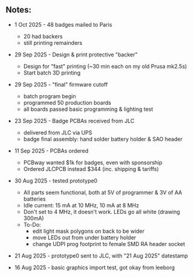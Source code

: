 
## Notes:

* 1 Oct 2025 - 48 badges mailed to Paris
  - 20 had backers
  - still printing remainders

* 29 Sep 2025 - Design & print protective "backer"
  - Design for "fast" printing (~30 min each on my old Prusa mk2.5s)
  - Start batch 3D printing

* 29 Sep 2025 - "final" firmware cutoff
  - batch program begin
  - programmed 50 production boards
  - all boards passed basic programming & lighting test

* 23 Sep 2025 - Badge PCBAs received from JLC
  - delivered from JLC via UPS
  - badge final assembly: hand solder battery holder & SAO header

* 11 Sep 2025 - PCBAs ordered
  - PCBway wanted $1k for badges, even with sponsorship
  - Ordered JLCPCB instead $344 (inc. shipping & tariffs)

* 30 Aug 2025 - tested prototype0
  - All parts seem functional, both at 5V of programmer & 3V of AA batteries
  - Idle current: 15 mA at 10 MHz, 10 mA at 8 MHz
  - Don't set to 4 MHz, it doesn't work. LEDs go all white (drawing 300mA)
  - To-Do:
    - edit light mask polygons on back to be wider
    - move LEDs out from under battery holder
    - change UDPI prog footprint to female SMD RA header socket

* 21 Aug 2025 - prototype0 sent to JLC, with "21 Aug 2025" datestamp

* 16 Aug 2025 - basic graphics import test, got okay from leeborg
